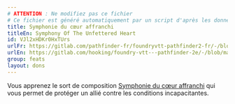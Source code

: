 ```yaml
---
# ATTENTION : Ne modifiez pas ce fichier
# Ce fichier est généré automatiquement par un script d'après les données du module Foundry VTT officiel et de sa traduction
title: Symphonie du cœur affranchi
titleEn: Symphony Of The Unfettered Heart
id: VJl2xHDKr0HxTUrs
urlFr: https://gitlab.com/pathfinder-fr/foundryvtt-pathfinder2-fr/-/blob/master/data/feats/VJl2xHDKr0HxTUrs.htm
urlEn: https://gitlab.com/hooking/foundry-vtt---pathfinder-2e/-/blob/master/packs/data/feats.db/symphony-of-the-unfettered-heart.json
group: feats
layout: dons
---
```

Vous apprenez le sort de composition [Symphonie du cœur affranchi](../spells/symphonie-du-cœur-affranchi.md) qui vous permet de protéger un allié contre les conditions incapacitantes.


